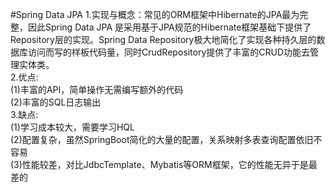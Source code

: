 #Spring Data JPA
1.实现与概念：常见的ORM框架中Hibernate的JPA最为完整，因此Spring Data JPA 是采用基于JPA规范的Hibernate框架基础下提供了Repository层的实现。Spring Data Repository极大地简化了实现各种持久层的数据库访问而写的样板代码量，同时CrudRepository提供了丰富的CRUD功能去管理实体类。 <br>
2.优点:  <br>
(1)丰富的API，简单操作无需编写额外的代码  <br>
(2)丰富的SQL日志输出  <br>
3.缺点:  <br>
(1)学习成本较大，需要学习HQL <br>
(2)配置复杂，虽然SpringBoot简化的大量的配置，关系映射多表查询配置依旧不容易  <br>
(3)性能较差，对比JdbcTemplate、Mybatis等ORM框架，它的性能无异于是最差的  <br>